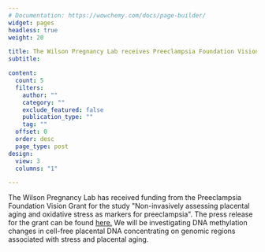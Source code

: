 ```yaml
---
# Documentation: https://wowchemy.com/docs/page-builder/
widget: pages
headless: true
weight: 20

title: The Wilson Pregnancy Lab receives Preeclampsia Foundation Vision Grant!
subtitle:

content:
  count: 5
  filters:
    author: ""
    category: ""
    exclude_featured: false
    publication_type: ""
    tag: ""
  offset: 0
  order: desc
  page_type: post
design:
  view: 3
  columns: "1"

---
```

The Wilson Pregnancy Lab has received funding from the Preeclampsia Foundation Vision Grant for the study "Non-invasively assessing placental aging and oxidative stress as markers for preeclampsia".
The press release for the grant can be found [here.](https://www.preeclampsia.org/the-news/news-from-the-foundation/2022-preeclampsia-foundation-vision-grant-awardees-announced)
We will be investigating DNA methylation changes in cell-free placental DNA concentrating on genomic regions associated with stress and placental aging. 


